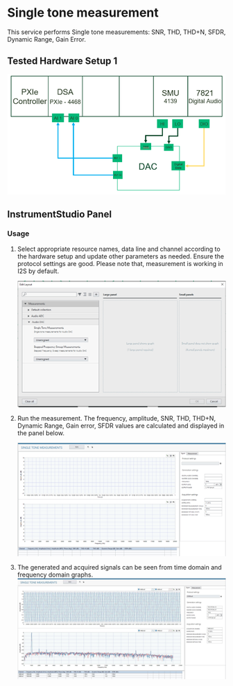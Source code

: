 # Single tone measurement
This service performs Single tone measurements: SNR, THD, THD+N, SFDR, Dynamic Range, Gain Error.

## Tested Hardware Setup 1

  ![alt text](meas-images/audio-dac-setup.PNG)


## InstrumentStudio Panel

### Usage

1. Select appropriate resource names, data line and channel according to the hardware setup and update other parameters as needed. Ensure the protocol settings are good. Please note that, measurement is working in I2S by default.

   ![alt text](meas-images/single-tone-measurement-launch.PNG)

2. Run the measurement. The frequency, amplitude, SNR, THD, THD+N, Dynamic Range, Gain error, SFDR values are calculated and displayed in the panel below.

   ![alt text](meas-images/single-tone-measurement-UI.PNG)
3. The generated and acquired signals can be seen from time domain and frequency domain graphs.
   ![alt text](meas-images/single-tone-measurement.JPG)

